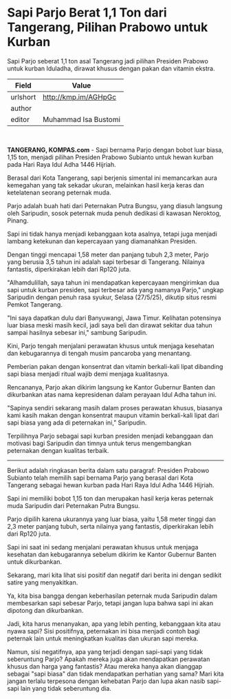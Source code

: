 # Sapi Parjo Berat 1,1 Ton dari Tangerang, Pilihan Prabowo untuk Kurban

Sapi Parjo seberat 1,1 ton asal Tangerang jadi pilihan Presiden Prabowo untuk kurban Iduladha, dirawat khusus dengan pakan dan vitamin ekstra.

| Field       | Value                                                       |
|-------------|-------------------------------------------------------------|
| urlshort    | http://kmp.im/AGHpGc |
| author      |  |
| editor      | Muhammad Isa Bustomi |

 

**TANGERANG, KOMPAS.com** - Sapi bernama Parjo dengan bobot luar biasa, 1,15 ton, menjadi pilihan Presiden Prabowo Subianto untuk hewan kurban pada Hari Raya Idul Adha 1446 Hijriah.

Berasal dari Kota Tangerang, sapi berjenis simental ini memancarkan aura kemegahan yang tak sekadar ukuran, melainkan hasil kerja keras dan ketelatenan seorang peternak muda.

Parjo adalah buah hati dari Peternakan Putra Bungsu, yang diasuh langsung oleh Saripudin, sosok peternak muda penuh dedikasi di kawasan Neroktog, Pinang.

Sapi ini tidak hanya menjadi kebanggaan kota asalnya, tetapi juga menjadi lambang ketekunan dan kepercayaan yang diamanahkan Presiden.

Dengan tinggi mencapai 1,58 meter dan panjang tubuh 2,3 meter, Parjo yang berusia 3,5 tahun ini adalah sapi terbesar di Tangerang. Nilainya fantastis, diperkirakan lebih dari Rp120 juta.

"Alhamdulillah, saya tahun ini mendapatkan kepercayaan mengirimkan dua sapi untuk kurban presiden, sapi terbesar ada yang namanya Parjo,\" ungkap Saripudin dengan penuh rasa syukur, Selasa (27/5/25), dikutip situs resmi Pemkot Tangerang.

\"Ini saya dapatkan dulu dari Banyuwangi, Jawa Timur. Kelihatan potensinya luar biasa meski masih kecil, jadi saya beli dan dirawat sekitar dua tahun sampai hasilnya sebesar ini," sambung Saripudin.

Kini, Parjo tengah menjalani perawatan khusus untuk menjaga kesehatan dan kebugarannya di tengah musim pancaroba yang menantang.

Pemberian pakan dengan konsentrat dan vitamin berkali-kali lipat dibanding sapi biasa menjadi ritual wajib demi menjaga kualitasnya.

Rencananya, Parjo akan dikirim langsung ke Kantor Gubernur Banten dan dikurbankan atas nama kepresidenan dalam perayaan Idul Adha tahun ini.

"Sapinya sendiri sekarang masih dalam proses perawatan khusus, biasanya kami kasih makan dengan konsentrat maupun vitamin berkali-kali lipat dari sapi biasa yang ada di peternakan ini," Saripudin.

Terpilihnya Parjo sebagai sapi kurban presiden menjadi kebanggaan dan motivasi bagi Saripudin dan timnya untuk terus mengembangkan peternakan dengan kualitas terbaik.

---
Berikut adalah ringkasan berita dalam satu paragraf: Presiden Prabowo Subianto telah memilih sapi bernama Parjo yang berasal dari Kota Tangerang sebagai hewan kurban pada Hari Raya Idul Adha 1446 Hijriah.

 Sapi ini memiliki bobot 1,15 ton dan merupakan hasil kerja keras peternak muda Saripudin dari Peternakan Putra Bungsu.

 Parjo dipilih karena ukurannya yang luar biasa, yaitu 1,58 meter tinggi dan 2,3 meter panjang tubuh, serta nilainya yang fantastis, diperkirakan lebih dari Rp120 juta.

 Sapi ini saat ini sedang menjalani perawatan khusus untuk menjaga kesehatan dan kebugarannya sebelum dikirim ke Kantor Gubernur Banten untuk dikurbankan.



Sekarang, mari kita lihat sisi positif dan negatif dari berita ini dengan sedikit satire yang menyakitkan.

 Ya, kita bisa bangga dengan keberhasilan peternak muda Saripudin dalam membesarkan sapi sebesar Parjo, tetapi jangan lupa bahwa sapi ini akan dipotong dan dikurbankan.

 Jadi, kita harus menanyakan, apa yang lebih penting, kebanggaan kita atau nyawa sapi? Sisi positifnya, peternakan ini bisa menjadi contoh bagi peternak lain untuk meningkatkan kualitas dan ukuran sapi mereka.

 Namun, sisi negatifnya, apa yang terjadi dengan sapi-sapi yang tidak seberuntung Parjo? Apakah mereka juga akan mendapatkan perawatan khusus dan harga yang fantastis? Atau mereka hanya akan dianggap sebagai "sapi biasa" dan tidak mendapatkan perhatian yang sama? Mari kita jangan terlalu terpesona dengan kehebatan Parjo dan lupa akan nasib sapi-sapi lain yang tidak seberuntung dia.
